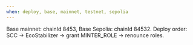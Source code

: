 ```yaml
---
when: deploy, base, mainnet, testnet, sepolia
---
```

Base mainnet: chainId 8453, Base Sepolia: chainId 84532.
Deploy order: SCC → EcoStabilizer → grant MINTER_ROLE → renounce roles.